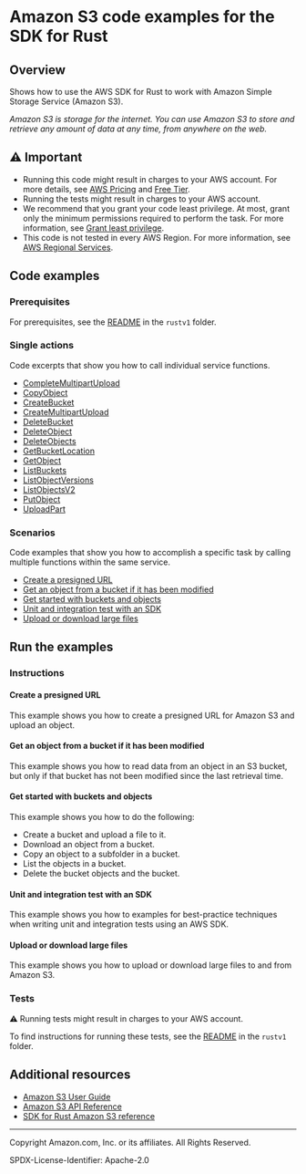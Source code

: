 # Amazon S3 code examples for the SDK for Rust

## Overview

Shows how to use the AWS SDK for Rust to work with Amazon Simple Storage Service (Amazon S3).

<!--custom.overview.start-->
<!--custom.overview.end-->

_Amazon S3 is storage for the internet. You can use Amazon S3 to store and retrieve any amount of data at any time, from anywhere on the web._

## ⚠ Important

* Running this code might result in charges to your AWS account. For more details, see [AWS Pricing](https://aws.amazon.com/pricing/) and [Free Tier](https://aws.amazon.com/free/).
* Running the tests might result in charges to your AWS account.
* We recommend that you grant your code least privilege. At most, grant only the minimum permissions required to perform the task. For more information, see [Grant least privilege](https://docs.aws.amazon.com/IAM/latest/UserGuide/best-practices.html#grant-least-privilege).
* This code is not tested in every AWS Region. For more information, see [AWS Regional Services](https://aws.amazon.com/about-aws/global-infrastructure/regional-product-services).

<!--custom.important.start-->
<!--custom.important.end-->

## Code examples

### Prerequisites

For prerequisites, see the [README](../../README.md#Prerequisites) in the `rustv1` folder.


<!--custom.prerequisites.start-->
<!--custom.prerequisites.end-->

### Single actions

Code excerpts that show you how to call individual service functions.

- [CompleteMultipartUpload](src/bin/s3-multipart-upload.rs#L136)
- [CopyObject](src/s3-service-lib.rs#L99)
- [CreateBucket](src/s3-service-lib.rs#L156)
- [CreateMultipartUpload](src/bin/s3-multipart-upload.rs#L48)
- [DeleteBucket](src/s3-service-lib.rs#L23)
- [DeleteObject](src/bin/delete-object.rs#L30)
- [DeleteObjects](src/s3-service-lib.rs#L31)
- [GetBucketLocation](src/bin/list-buckets.rs#L26)
- [GetObject](src/bin/get-object.rs#L20)
- [ListBuckets](src/bin/list-buckets.rs#L26)
- [ListObjectVersions](src/bin/list-object-versions.rs#L26)
- [ListObjectsV2](src/s3-service-lib.rs#L73)
- [PutObject](src/s3-service-lib.rs#L137)
- [UploadPart](src/bin/s3-multipart-upload.rs#L112)

### Scenarios

Code examples that show you how to accomplish a specific task by calling multiple
functions within the same service.

- [Create a presigned URL](src/bin/put-object-presigned.rs)
- [Get an object from a bucket if it has been modified](src/bin/if-modified-since.rs)
- [Get started with buckets and objects](src/bin/s3-getting-started.rs)
- [Unit and integration test with an SDK](Cargo.toml)
- [Upload or download large files](src/bin/s3-multipart-upload.rs)


<!--custom.examples.start-->
<!--custom.examples.end-->

## Run the examples

### Instructions


<!--custom.instructions.start-->
<!--custom.instructions.end-->



#### Create a presigned URL

This example shows you how to create a presigned URL for Amazon S3 and upload an object.


<!--custom.scenario_prereqs.s3_Scenario_PresignedUrl.start-->
<!--custom.scenario_prereqs.s3_Scenario_PresignedUrl.end-->


<!--custom.scenarios.s3_Scenario_PresignedUrl.start-->
<!--custom.scenarios.s3_Scenario_PresignedUrl.end-->

#### Get an object from a bucket if it has been modified

This example shows you how to read data from an object in an S3 bucket, but only if that bucket has not been modified since the last retrieval time.


<!--custom.scenario_prereqs.s3_GetObject_IfModifiedSince.start-->
<!--custom.scenario_prereqs.s3_GetObject_IfModifiedSince.end-->


<!--custom.scenarios.s3_GetObject_IfModifiedSince.start-->
<!--custom.scenarios.s3_GetObject_IfModifiedSince.end-->

#### Get started with buckets and objects

This example shows you how to do the following:

- Create a bucket and upload a file to it.
- Download an object from a bucket.
- Copy an object to a subfolder in a bucket.
- List the objects in a bucket.
- Delete the bucket objects and the bucket.

<!--custom.scenario_prereqs.s3_Scenario_GettingStarted.start-->
<!--custom.scenario_prereqs.s3_Scenario_GettingStarted.end-->


<!--custom.scenarios.s3_Scenario_GettingStarted.start-->
<!--custom.scenarios.s3_Scenario_GettingStarted.end-->

#### Unit and integration test with an SDK

This example shows you how to examples for best-practice techniques when writing unit and integration tests using an AWS SDK.


<!--custom.scenario_prereqs.cross_Testing.start-->
<!--custom.scenario_prereqs.cross_Testing.end-->


<!--custom.scenarios.cross_Testing.start-->
<!--custom.scenarios.cross_Testing.end-->

#### Upload or download large files

This example shows you how to upload or download large files to and from Amazon S3.


<!--custom.scenario_prereqs.s3_Scenario_UsingLargeFiles.start-->
<!--custom.scenario_prereqs.s3_Scenario_UsingLargeFiles.end-->


<!--custom.scenarios.s3_Scenario_UsingLargeFiles.start-->
<!--custom.scenarios.s3_Scenario_UsingLargeFiles.end-->

### Tests

⚠ Running tests might result in charges to your AWS account.


To find instructions for running these tests, see the [README](../../README.md#Tests)
in the `rustv1` folder.



<!--custom.tests.start-->
<!--custom.tests.end-->

## Additional resources

- [Amazon S3 User Guide](https://docs.aws.amazon.com/AmazonS3/latest/userguide/Welcome.html)
- [Amazon S3 API Reference](https://docs.aws.amazon.com/AmazonS3/latest/API/Welcome.html)
- [SDK for Rust Amazon S3 reference](https://docs.rs/aws-sdk-s3/latest/aws_sdk_s3/)

<!--custom.resources.start-->
<!--custom.resources.end-->

---

Copyright Amazon.com, Inc. or its affiliates. All Rights Reserved.

SPDX-License-Identifier: Apache-2.0
